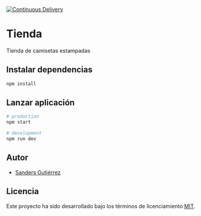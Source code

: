 [![Continuous Delivery](https://github.com/untalsanders/shirt-store/actions/workflows/cd.yml/badge.svg)](https://github.com/untalsanders/shirt-store/actions/workflows/cd.yml)

# Tienda

Tienda de camisetas estampadas

## Instalar dependencias

```bash
npm install
```

## Lanzar aplicación

```bash
# production
npm start

# development
npm run dev
```

## Autor

 - [Sanders Gutiérrez](https://untalsanders.github.io)

## Licencia

Este proyecto ha sido desarrollado bajo los términos de licenciamiento [MIT](LICENSE).
